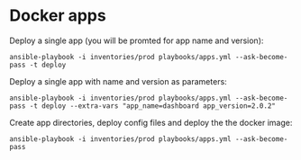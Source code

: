 # Docker apps

Deploy a single app (you will be promted for app name and version):
```
ansible-playbook -i inventories/prod playbooks/apps.yml --ask-become-pass -t deploy
```

Deploy a single app with name and version as parameters:
```
ansible-playbook -i inventories/prod playbooks/apps.yml --ask-become-pass -t deploy --extra-vars "app_name=dashboard app_version=2.0.2"
```

Create app directories, deploy config files and deploy the the docker image:
```
ansible-playbook -i inventories/prod playbooks/apps.yml --ask-become-pass
```
